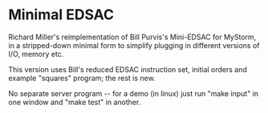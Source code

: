# Minimal EDSAC

Richard Miller's reimplementation of Bill Purvis's Mini-EDSAC for MyStorm,
in a stripped-down minimal form to simplify plugging in different versions
of I/O, memory etc. 

This version uses Bill's reduced EDSAC instruction set, initial orders and
example "squares" program; the rest is new.

No separate server program -- for a demo (in linux) just run "make input"
in one window and "make test" in another. 
